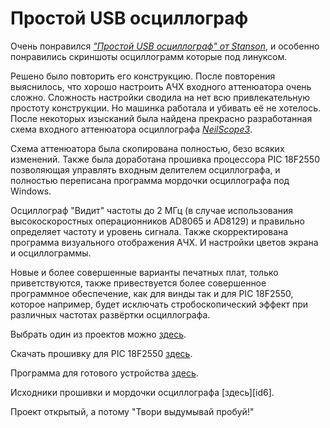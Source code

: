 
# Простой USB осциллограф
Очень понравился [_"Простой USB осциллограф" от Stanson_][id1], и особенно понравились 
скриншоты осциллограмм которые под линуксом.

Решено было повторить его конструкцию. 
После повторения выяснилось, что хорошо настроить АЧХ входного аттенюатора
очень сложно. Сложность настройки сводила на нет всю привлекательную 
простоту конструкции. Но машинка работала и убивать её не хотелось. 
После некоторых изысканий была найдена прекрасно разработанная схема 
входного аттенюатора осциллографа [_NeilScope3_][id2]. 

Схема аттенюатора была скопирована полностью, безо всяких изменений. 
Также была доработана прошивка процессора PIC 18F2550 позволяющая управлять 
входным делителем осциллографа, и полностью переписана программа мордочки
осциллографа под Windows. 

Осциллограф "Видит" частоты до 2 МГц (в случае использования 
высокоскоростных операционников AD8065 и AD8129) и правильно определяет 
частоту и уровень сигнала. Также скорректирована программа визуального 
отображения АЧХ. И настройки цветов экрана и осциллограммы.

Новые и более совершенные варианты печатных плат, только приветствуются, 
также привествуется более совершенное программное обеспечение, как для винды 
так и для PIC 18F2550, которое например, будет исключать стробоскопический 
эффект при различных частотах развёртки осциллографа.

Выбрать один из проектов можно [здесь][id3].

Скачать прошивку для PIC 18F2550 [здесь][id4].

Программа для готового устройства [здесь][id5].

Исходники прошивки и мордочки осциллографа [здесь][id6].

Проект открытый, а потому "Твори выдумывай пробуй!"


[id1]:http://www.stanson.ch/index.php?page=proj&proj=USB-oscope
[id2]:https://hobby-research.at.ua/publ/razrabotki/izmerenija/neil_scope_3/4-1-0-42
[id3]:Done/HardWare/
[id4]:Done/Firmware/usb-oscope%20v1.03.hex
[id5]:Done/Soft/
[id5]:Sources/
